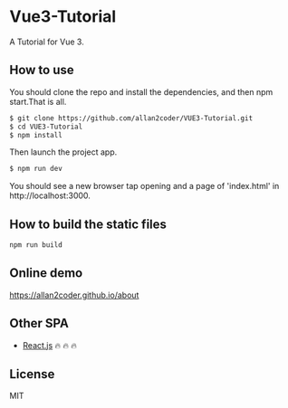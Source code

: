 # Vue3-Tutorial
A Tutorial for Vue 3.

## How to use
You should clone the repo and install the dependencies, and then npm start.That is all.

```bash
$ git clone https://github.com/allan2coder/VUE3-Tutorial.git
$ cd VUE3-Tutorial
$ npm install
```
Then launch the project app.

```bash
$ npm run dev
```

You should see a new browser tap opening and a page of 'index.html' in http://localhost:3000.

## How to build the static files

``` bash
npm run build
```

## Online demo

https://allan2coder.github.io/about

## Other SPA
- [React.js](https://github.com/allan2coder/React-SPA) :fire: :fire: :fire:

## License
MIT
